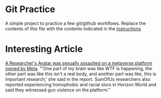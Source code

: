 # Git Practice
A simple project to practice a few git/github workflows.  Replace the contents of this file with the contents indicated in the [instructions](./instructions.md).
# Interesting Article 
[A Researcher's Avatar was sexually assaulted on a metaverse platform owned by Meta](https://www.businessinsider.com/researcher-claims-her-avatar-was-raped-on-metas-metaverse-platform-2022-5).
"'One part of my brain was like WTF is happening, the other part was like this isn't a real body, and another part was like, this is important research,' she said in the report.
SumOfUs researchers also reported experiencing homophobic and racial slurs in Horizon World and said they witnessed gun violence on the platform."